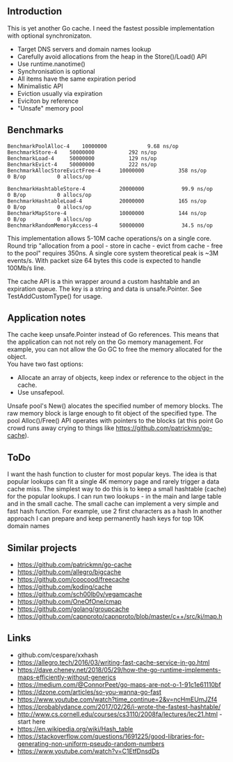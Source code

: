 ## Introduction

This is yet another Go cache. I need the fastest possible implementation with optional synchronizaton. 

* Target DNS servers and domain names lookup
* Carefully avoid allocations from the heap in the Store()/Load() API
* Use runtime.nanotime()
* Synchronisation is optional
* All items have the same expiration period
* Minimalistic API
* Eviction usually via expiration 
* Eviciton by reference
* "Unsafe" memory pool 

## Benchmarks

	BenchmarkPoolAlloc-4   	10000000	         9.68 ns/op
	BenchmarkStore-4   	50000000	       292 ns/op
	BenchmarkLoad-4    	50000000	       129 ns/op
	BenchmarkEvict-4   	50000000	       222 ns/op
	BenchmarkAllocStoreEvictFree-4    	10000000	       358 ns/op	       0 B/op	       0 allocs/op

	BenchmarkHashtableStore-4       	20000000	        99.9 ns/op	       0 B/op	       0 allocs/op
	BenchmarkHashtableLoad-4        	20000000	       165 ns/op	       0 B/op	       0 allocs/op
	BenchmarkMapStore-4             	10000000	       144 ns/op	       0 B/op	       0 allocs/op
	BenchmarkRandomMemoryAccess-4   	50000000	        34.5 ns/op


This implementation allows 5-10M cache operations/s on a single core. Round trip "allocation from a pool - store in cache - evict from cache - free to the pool" 
requires 350ns. A single core system theoretical peak is ~3M events/s. With packet size 64 bytes this code is expected to handle 100Mb/s line.

The cache API is a thin wrapper around a custom hashtable and an expiration queue. The key is a string and data is unsafe.Pointer. See TestAddCustomType() for usage.


## Application notes

The cache keep unsafe.Pointer instead of Go references. This means that the application can not not rely on the 
Go memory management. For example, you can not allow the Go GC to free the memory allocated for the object.  
You have two fast options:

* Allocate an array of objects, keep index or reference to the object in the cache. 
* Use unsafepool. 

Unsafe pool's New() alocates the specified number of memory blocks. The raw memory block is large enough to fit object of the specified type. 
The pool Alloc()/Free() API operates with pointers to the blocks (at this point Go crowd runs away crying to things like https://github.com/patrickmn/go-cache). 

## ToDo

I want the hash function to cluster for most popular keys. The idea is that popular lookups can fit a single 4K memory page and rarely trigger a data cache miss.
The simplest way to do this is to keep a small hashtable (cache) for the popular lookups. I can run two lookups - in the main and 
large table and in the small cache. The small cache can implement a very simple and fast hash function. For example, use 2 first characters as a hash
In another approach I can prepare and keep permanently hash keys for top 10K domain names 

## Similar projects 

* https://github.com/patrickmn/go-cache
* https://github.com/allegro/bigcache
* https://github.com/coocood/freecache
* https://github.com/koding/cache
* https://github.com/sch00lb0y/vegamcache
* https://github.com/OneOfOne/cmap
* https://github.com/golang/groupcache
* https://github.com/capnproto/capnproto/blob/master/c++/src/kj/map.h


## Links

* github.com/cespare/xxhash
* https://allegro.tech/2016/03/writing-fast-cache-service-in-go.html
* https://dave.cheney.net/2018/05/29/how-the-go-runtime-implements-maps-efficiently-without-generics
* https://medium.com/@ConnorPeet/go-maps-are-not-o-1-91c1e61110bf
* https://dzone.com/articles/so-you-wanna-go-fast
* https://www.youtube.com/watch?time_continue=2&v=ncHmEUmJZf4
* https://probablydance.com/2017/02/26/i-wrote-the-fastest-hashtable/
* http://www.cs.cornell.edu/courses/cs3110/2008fa/lectures/lec21.html - start here 
* https://en.wikipedia.org/wiki/Hash_table
* https://stackoverflow.com/questions/1691225/good-libraries-for-generating-non-uniform-pseudo-random-numbers
* https://www.youtube.com/watch?v=C1EtfDnsdDs

